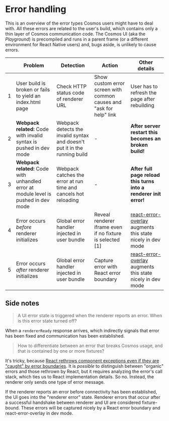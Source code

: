 # Error handling

This is an overview of the error types Cosmos users might have to deal with. All these errors are related to the user's build, which contains only a thin layer of Cosmos communication code. The Cosmos UI (aka the _Playground_) is precompiled and runs in a parent frame (or a different environment for React Native users) and, bugs aside, is unlikely to cause errors.

|     | Problem                                                                              | Detection                                                                  | Action                                                              | Other details                                                                                                                                       |
| --- | ------------------------------------------------------------------------------------ | -------------------------------------------------------------------------- | ------------------------------------------------------------------- | --------------------------------------------------------------------------------------------------------------------------------------------------- |
| 1   | User build is broken or fails to yield an index.html page                            | Check HTTP status code of renderer URL                                     | Show custom error screen with common causes and "ask for help" link | User has to refresh the page after rebuilding                                                                                                       |
| 2   | **Webpack related:** Code with invalid syntax is pushed in dev mode                  | Webpack detects the invalid syntax and doesn't put it in the running build | -                                                                   | **After server restart this becomes an broken build!**                                                                                              |
| 3   | **Webpack related:** Code with unhandled error at module level is pushed in dev mode | Webpack catches the error at run time and cancels hot reloading            | -                                                                   | **After full page reload this turns into a renderer init error!**                                                                                   |
| 4   | Error occurs _before_ renderer initializes                                           | Global error handler injected in user bundle                               | Reveal renderer iframe even if no fixture is selected [1]           | [react-error-overlay](https://github.com/facebook/create-react-app/tree/master/packages/react-error-overlay) augments this state nicely in dev mode |
| 5   | Error occurs _after_ renderer initializes                                            | Global error handler injected in user bundle                               | Capture error with React error boundary                             | [react-error-overlay](https://github.com/facebook/create-react-app/tree/master/packages/react-error-overlay) augments this state nicely in dev mode |

## Side notes

> A UI error state is triggered when the renderer reports an error. When is this error state turned off?

When a `rendererReady` response arrives, which indirectly signals that error has been fixed and communication has been established.

> How to differentiate between an error that breaks Cosmos usage, and that is contained by one or more fixtures?

It's tricky, because [React rethrows component exceptions even if they are "caught" by error boundaries](https://github.com/facebook/react/issues/10474). It is _possible_ to distinguish between "organic" errors and those rethrown by React, but it requires analyzing the error's call stack, which ties us to React implementation details. So no. Instead, the renderer only sends one type of error message.

If the renderer reports an error before connectivity has been established, the UI goes into the "renderer error" state. Renderer errors that occur after a successful handshake between renderer and UI are considered fixture-bound. These errors will be captured nicely by a React error boundary and react-error-overlay in dev mode.

